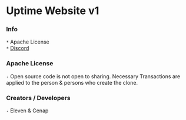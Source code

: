 # Uptime Website v1
### Info
`*` Apache License <br>
`*` [Discord](https://discord.gg/yC659VN)



### Apache License
`-` Open source code is not open to sharing. Necessary Transactions are applied to the person & persons who create the clone.



### Creators / Developers
`-` Eleven & Cenap
